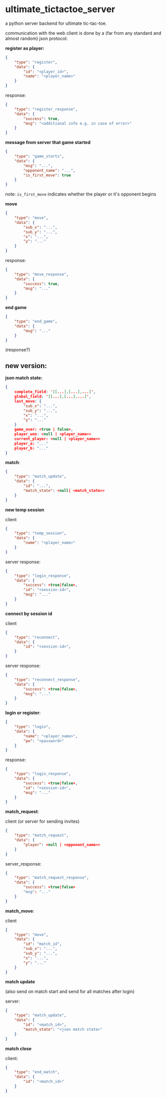 # ultimate_tictactoe_server

a python server backend for ultimate tic-tac-toe.

communication with the web client is done by a (far from any standard and almost random) json protocol:



**register as player:**

```json
{
    "type": "register",
    "data": {
        "id": "<player_id>",
   		"name": "<player_name>"
    }
}
```

response:

```JSON
{
    "type": "register_response",
    "data": {
        "success": true,
        "msg": "<additional info e.g. in case of error>"
    }
}
```



**message from server that game started**

```json
{
    "type": "game_starts",
    "data": {
        "msg": "...",
        "opponent_name": "...",
        "is_first_move": true
    }
}
```

note: `is_first_move` indicates whether the player or it's opponent begins



**move**

```json
{
    "type": "move",
    "data": {
        "sub_x": "...",
        "sub_y": "...",
        "x": "...",
        "y": "..."
    }
}
```

response:

```json
{
    "type": "move_response",
    "data": {
        "success": true,
        "msg": "..."
    }
}
```



**end game**

```json
{
    "type": "end_game",
    "data": {
        "msg": "..."
    }
}
```

(response?)



## new version:

**json match state:**

```json
{
    complete_field: '[[...],[...],...]',
    global_field: '[[...],[...],...]',
    last_move: {
        "sub_x": "...",
        "sub_y": "...",
        "x": "...",
        "y": "..."
    }
    game_over: <true | false>,
    player_won: <null | <player_name>>
    current_player: <null | <player_name>>
    player_a: "..."
    player_b: "..."
}
```



**match**:

```json
{
    "type": "match_update",
    "data": {
        "id": "...",
        "match_state": <null| <match_state>>
    }
}
```





**new temp session**

client

```json
{
    "type": "temp_session",
    "data": {
   		"name": "<player_name>"
    }
}
```

server response:

```json
{
    "type": "login_response",
    "data": {
        "success": <true|false>,
        "id": "<session-id>", 
        "msg": "..."
    }
}
```

**connect by session id**

client

```json
{
    "type": "reconnect",
    "data": {
        "id": "<session-id>",
    }
}
```

server response:

```json
{
    "type": "reconnect_response",
    "data": {
        "success": <true|false>,
        "msg": "..."
    }
}
```

**login or register**:

```json
{
    "type": "login",
    "data": {
   		"name": "<player_name>",
   		"pw": "<password>"
    }
}
```

response:

```json
{
    "type": "login_response",
    "data": {
        "success": <true|false>,
        "id": "<session-id>", 
        "msg": "..."
    }
}
```





**match_request**:

client (or server for sending invites)

```json
{
    "type": "match_request",
    "data": {
        "player": <null | <opponent_name>>
    }
}
```

server_response:

```json
{
    "type": "match_request_response",
    "data": {
        "success": <true|false>
        "msg": "..."
    }
}
```

**match_move**:

client

```json
{
    "type": "move",
    "data": {
        "id": "match_id",
        "sub_x": "...",
        "sub_y": "...",
        "x": "...",
        "y": "..."
    }
}
```



**match update**

(also send on match start and send for all matches after login)

server:

```json
{
    "type": "match_update",
    "data": {
        "id": "<match_id>",
        "match_state": "<json match state>"
    }
}
```

**match close**

client:

```json
{
    "type": "end_match",
    "data": {
        "id": "<match_id>"
    }
}
```




